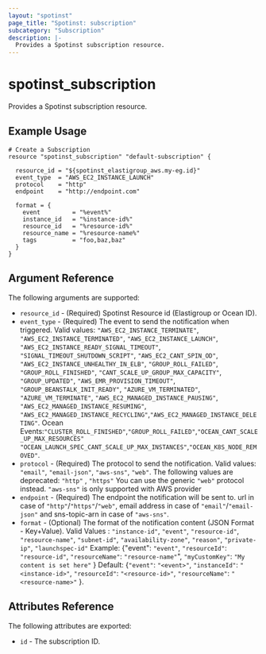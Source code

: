 ```yaml
---
layout: "spotinst"
page_title: "Spotinst: subscription"
subcategory: "Subscription"
description: |-
  Provides a Spotinst subscription resource.
---
```


# spotinst\_subscription

Provides a Spotinst subscription resource.

## Example Usage

```hcl
# Create a Subscription
resource "spotinst_subscription" "default-subscription" {

  resource_id = "${spotinst_elastigroup_aws.my-eg.id}"
  event_type  = "AWS_EC2_INSTANCE_LAUNCH"
  protocol    = "http"
  endpoint    = "http://endpoint.com"
  
  format = {
    event         = "%event%"
    instance_id   = "%instance-id%"
    resource_id   = "%resource-id%"
    resource_name = "%resource-name%"
    tags          = "foo,baz,baz"
  } 
}
```

## Argument Reference

The following arguments are supported:

* `resource_id` - (Required) Spotinst Resource id (Elastigroup or Ocean ID).
* `event_type` - (Required) The event to send the notification when triggered. Valid values: `"AWS_EC2_INSTANCE_TERMINATE"`, `"AWS_EC2_INSTANCE_TERMINATED"`, `"AWS_EC2_INSTANCE_LAUNCH"`, `"AWS_EC2_INSTANCE_READY_SIGNAL_TIMEOUT"`, `"SIGNAL_TIMEOUT_SHUTDOWN_SCRIPT"`, `"AWS_EC2_CANT_SPIN_OD"`, `"AWS_EC2_INSTANCE_UNHEALTHY_IN_ELB"`, `"GROUP_ROLL_FAILED"`, `"GROUP_ROLL_FINISHED"`,
                            `"CANT_SCALE_UP_GROUP_MAX_CAPACITY"`,
                            `"GROUP_UPDATED"`,
                            `"AWS_EMR_PROVISION_TIMEOUT"`,
                            `"GROUP_BEANSTALK_INIT_READY"`,
                            `"AZURE_VM_TERMINATED"`,
                            `"AZURE_VM_TERMINATE"`,
                            `"AWS_EC2_MANAGED_INSTANCE_PAUSING"`,
                            `"AWS_EC2_MANAGED_INSTANCE_RESUMING"`,
                            `"AWS_EC2_MANAGED_INSTANCE_RECYCLING"`,`"AWS_EC2_MANAGED_INSTANCE_DELETING"`.
                            Ocean Events:`"CLUSTER_ROLL_FINISHED"`,`"GROUP_ROLL_FAILED"`,`"OCEAN_CANT_SCALE_UP_MAX_RESOURCES"` 
                                          `"OCEAN_LAUNCH_SPEC_CANT_SCALE_UP_MAX_INSTANCES"`,`"OCEAN_K8S_NODE_REMOVED"`. 
* `protocol` - (Required) The protocol to send the notification. Valid values: `"email"`, `"email-json"`, `"aws-sns"`, `"web"`. 
                          The following values are deprecated: `"http"` , `"https"`
                          You can use the generic `"web"` protocol instead.
                          `"aws-sns"` is only supported with AWS provider
* `endpoint` - (Required) The endpoint the notification will be sent to. url in case of `"http"`/`"https"`/`"web"`, email address in case of `"email"`/`"email-json"` and sns-topic-arn in case of `"aws-sns"`.
* `format` - (Optional) The format of the notification content (JSON Format - Key+Value). Valid Values : `"instance-id"`, `"event"`, `"resource-id"`, `"resource-name"`, `"subnet-id"`, `"availability-zone"`, `"reason"`, `"private-ip"`, `"launchspec-id"`
                        Example: {"event": `"event"`, `"resourceId"`: `"resource-id"`, `"resourceName"`: `"resource-name"`", `"myCustomKey"`: `"My content is set here"` }
                        Default: {`"event"`: `"<event>"`, `"instanceId"`: `"<instance-id>"`, `"resourceId"`: `"<resource-id>"`, `"resourceName"`: `"<resource-name>"` }.
  
## Attributes Reference

The following attributes are exported:

* `id` - The subscription ID.
